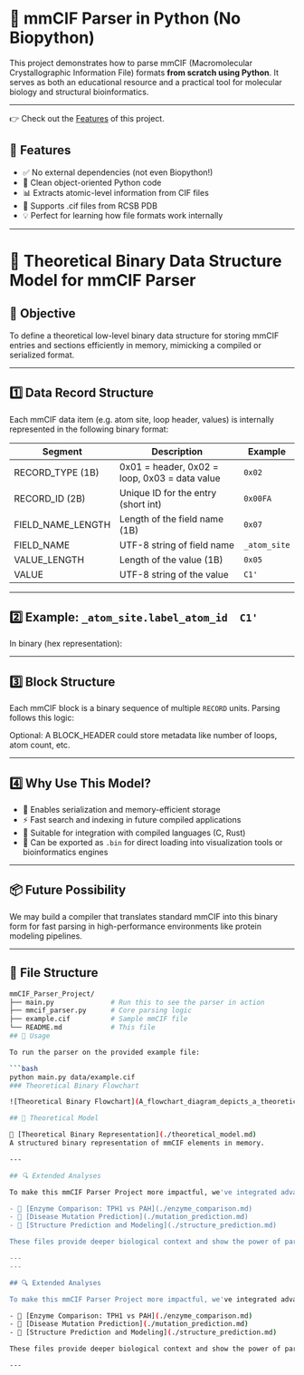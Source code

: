 # 🧬 mmCIF Parser in Python (No Biopython)

This project demonstrates how to parse mmCIF (Macromolecular Crystallographic Information File) formats **from scratch using Python**. It serves as both an educational resource and a practical tool for molecular biology and structural bioinformatics.

---
👉 Check out the [Features](Features.md) of this project.

## 🚀 Features

- ✅ No external dependencies (not even Biopython!)
- 🧠 Clean object-oriented Python code
- 📊 Extracts atomic-level information from CIF files
- 📁 Supports .cif files from RCSB PDB
- 💡 Perfect for learning how file formats work internally

---

# 📘 Theoretical Binary Data Structure Model for mmCIF Parser

## 🧠 Objective
To define a theoretical low-level binary data structure for storing mmCIF entries and sections efficiently in memory, mimicking a compiled or serialized format.

---

## 1️⃣ Data Record Structure

Each mmCIF data item (e.g. atom site, loop header, values) is internally represented in the following binary format:


| Segment            | Description                                   | Example                    |
|--------------------|-----------------------------------------------|----------------------------|
| RECORD_TYPE (1B)   | 0x01 = header, 0x02 = loop, 0x03 = data value | `0x02`                     |
| RECORD_ID (2B)     | Unique ID for the entry (short int)           | `0x00FA`                   |
| FIELD_NAME_LENGTH  | Length of the field name (1B)                 | `0x07`                     |
| FIELD_NAME         | UTF-8 string of field name                    | `_atom_site`               |
| VALUE_LENGTH       | Length of the value (1B)                      | `0x05`                     |
| VALUE              | UTF-8 string of the value                     | `C1'`                      |

---

## 2️⃣ Example: `_atom_site.label_atom_id  C1'`

In binary (hex representation):


---

## 3️⃣ Block Structure

Each mmCIF block is a binary sequence of multiple `RECORD` units. Parsing follows this logic:


Optional: A BLOCK_HEADER could store metadata like number of loops, atom count, etc.

---

## 4️⃣ Why Use This Model?

- 🧠 Enables serialization and memory-efficient storage
- ⚡️ Fast search and indexing in future compiled applications
- 🔬 Suitable for integration with compiled languages (C, Rust)
- 💾 Can be exported as `.bin` for direct loading into visualization tools or bioinformatics engines

---

## 📦 Future Possibility

We may build a compiler that translates standard mmCIF into this binary form for fast parsing in high-performance environments like protein modeling pipelines.

---



## 📂 File Structure

```bash
mmCIF_Parser_Project/
├── main.py              # Run this to see the parser in action
├── mmcif_parser.py      # Core parsing logic
├── example.cif          # Sample mmCIF file
└── README.md            # This file
## 📌 Usage

To run the parser on the provided example file:

```bash
python main.py data/example.cif
### Theoretical Binary Flowchart

![Theoretical Binary Flowchart](A_flowchart_diagram_depicts_a_theoretical_binary_d.png)

## 📂 Theoretical Model

📄 [Theoretical Binary Representation](./theoretical_model.md)  
A structured binary representation of mmCIF elements in memory.

---

## 🔍 Extended Analyses

To make this mmCIF Parser Project more impactful, we've integrated advanced biological insights related to real enzymes:

- 🔬 [Enzyme Comparison: TPH1 vs PAH](./enzyme_comparison.md)
- 🧬 [Disease Mutation Prediction](./mutation_prediction.md)
- 🧠 [Structure Prediction and Modeling](./structure_prediction.md)

These files provide deeper biological context and show the power of parsing mmCIF data in real-world applications like mutation analysis and structure-based modeling.

---
---

## 🔍 Extended Analyses

To make this mmCIF Parser Project more impactful, we've integrated advanced biological insights related to real enzymes:

- 🔬 [Enzyme Comparison: TPH1 vs PAH](./enzyme_comparison.md)
- 🧬 [Disease Mutation Prediction](./mutation_prediction.md)
- 🧠 [Structure Prediction and Modeling](./structure_prediction.md)

These files provide deeper biological context and show the power of parsing mmCIF data in real-world applications like mutation analysis and structure-based modeling.

---

